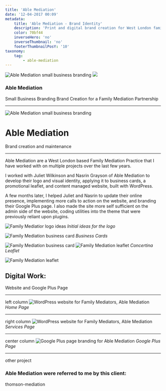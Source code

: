 ```yaml
---
title: 'Able Mediation'
date: '12-04-2017 00:09'
metadata:
    title: 'Able Mediation - Brand Identity'
    description: 'Print and digital brand creation for West London family mediators, Able Mediation'
    color: 70bf44
    inverseHero: 'no'
    inverseThumbnail: 'no'
    footerThumbnailPosY: '10'
taxonomy:
    tag:
        - able-mediation
---
```


![Able Mediation small business branding](able-header_fade.jpg)
![](Able-featured.jpg)
### Able Mediation
Small Business Branding
Brand Creation for a Family Mediation Partnership

---

![Able Mediation small business branding](able-header_fade.jpg)
# Able Mediation
Brand creation and maintenance

---

Able Mediation are a West London based Family Mediation Practice that I have worked with on multiple projects over the last few years.

I worked with Juliet Wilkinson and Nasrin Grayson of Able Mediation to develop their logo and visual identity, applying it to business cards, a promotional leaflet, and content managed website, built with WordPress.

A few months later, I helped Juliet and Nasrin to update their online presence, implementing more calls to action on the website, and branding their Google Plus page. I also made the site more self sufficient on the admin side of the website, coding utilities into the theme that were previously reliant upon plugins.

![Family Mediatior logo ideas](able-doodles.jpg)
_Initial ideas for the logo_

![Family Mediation business card](able-bc.jpg)
_Business Cards_

![Family Mediation business card](able-bc-leaflet.jpg)
![Family Mediation leaflet](able-leaflet-open.jpg)
_Concertina Leaflet_

![Family Mediation leaflet](able-leaflet.jpg)

## Digital Work:
Website and Google Plus Page

---

left column
![WordPress website for Family Mediators, Able Mediation](able-large-screen-home_new.jpg)
_Home Page_

---

right column
![WordPress website for Family Mediators, Able Mediation](able-large-screen-services_new.jpg)
_Services Page_

---

center column
![Google Plus page branding for Able Mediation](able-large-screen-google-plus_new.jpg)
_Google Plus Page_

---

other project
### Able Mediation were referred to me by this client:
thomson-mediation